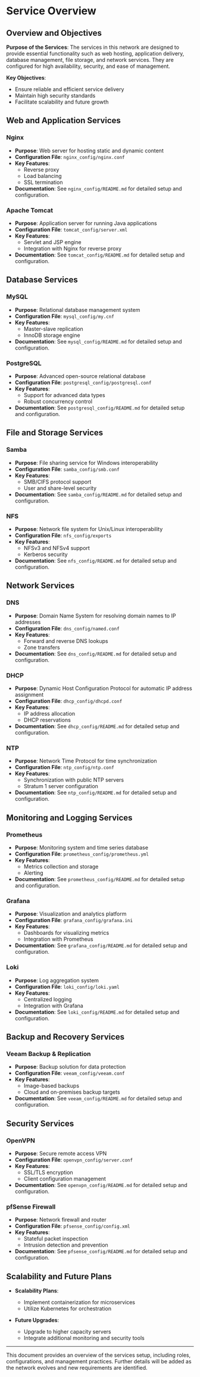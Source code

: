 # Service Overview

## Overview and Objectives

**Purpose of the Services**: The services in this network are designed to provide essential functionality such as web hosting, application delivery, database management, file storage, and network services. They are configured for high availability, security, and ease of management.

**Key Objectives**:
- Ensure reliable and efficient service delivery
- Maintain high security standards
- Facilitate scalability and future growth

## Web and Application Services

### Nginx

- **Purpose**: Web server for hosting static and dynamic content
- **Configuration File**: `nginx_config/nginx.conf`
- **Key Features**:
  - Reverse proxy
  - Load balancing
  - SSL termination
- **Documentation**: See `nginx_config/README.md` for detailed setup and configuration.

### Apache Tomcat

- **Purpose**: Application server for running Java applications
- **Configuration File**: `tomcat_config/server.xml`
- **Key Features**:
  - Servlet and JSP engine
  - Integration with Nginx for reverse proxy
- **Documentation**: See `tomcat_config/README.md` for detailed setup and configuration.

## Database Services

### MySQL

- **Purpose**: Relational database management system
- **Configuration File**: `mysql_config/my.cnf`
- **Key Features**:
  - Master-slave replication
  - InnoDB storage engine
- **Documentation**: See `mysql_config/README.md` for detailed setup and configuration.

### PostgreSQL

- **Purpose**: Advanced open-source relational database
- **Configuration File**: `postgresql_config/postgresql.conf`
- **Key Features**:
  - Support for advanced data types
  - Robust concurrency control
- **Documentation**: See `postgresql_config/README.md` for detailed setup and configuration.

## File and Storage Services

### Samba

- **Purpose**: File sharing service for Windows interoperability
- **Configuration File**: `samba_config/smb.conf`
- **Key Features**:
  - SMB/CIFS protocol support
  - User and share-level security
- **Documentation**: See `samba_config/README.md` for detailed setup and configuration.

### NFS

- **Purpose**: Network file system for Unix/Linux interoperability
- **Configuration File**: `nfs_config/exports`
- **Key Features**:
  - NFSv3 and NFSv4 support
  - Kerberos security
- **Documentation**: See `nfs_config/README.md` for detailed setup and configuration.

## Network Services

### DNS

- **Purpose**: Domain Name System for resolving domain names to IP addresses
- **Configuration File**: `dns_config/named.conf`
- **Key Features**:
  - Forward and reverse DNS lookups
  - Zone transfers
- **Documentation**: See `dns_config/README.md` for detailed setup and configuration.

### DHCP

- **Purpose**: Dynamic Host Configuration Protocol for automatic IP address assignment
- **Configuration File**: `dhcp_config/dhcpd.conf`
- **Key Features**:
  - IP address allocation
  - DHCP reservations
- **Documentation**: See `dhcp_config/README.md` for detailed setup and configuration.

### NTP

- **Purpose**: Network Time Protocol for time synchronization
- **Configuration File**: `ntp_config/ntp.conf`
- **Key Features**:
  - Synchronization with public NTP servers
  - Stratum 1 server configuration
- **Documentation**: See `ntp_config/README.md` for detailed setup and configuration.

## Monitoring and Logging Services

### Prometheus

- **Purpose**: Monitoring system and time series database
- **Configuration File**: `prometheus_config/prometheus.yml`
- **Key Features**:
  - Metrics collection and storage
  - Alerting
- **Documentation**: See `prometheus_config/README.md` for detailed setup and configuration.

### Grafana

- **Purpose**: Visualization and analytics platform
- **Configuration File**: `grafana_config/grafana.ini`
- **Key Features**:
  - Dashboards for visualizing metrics
  - Integration with Prometheus
- **Documentation**: See `grafana_config/README.md` for detailed setup and configuration.

### Loki

- **Purpose**: Log aggregation system
- **Configuration File**: `loki_config/loki.yaml`
- **Key Features**:
  - Centralized logging
  - Integration with Grafana
- **Documentation**: See `loki_config/README.md` for detailed setup and configuration.

## Backup and Recovery Services

### Veeam Backup & Replication

- **Purpose**: Backup solution for data protection
- **Configuration File**: `veeam_config/veeam.conf`
- **Key Features**:
  - Image-based backups
  - Cloud and on-premises backup targets
- **Documentation**: See `veeam_config/README.md` for detailed setup and configuration.

## Security Services

### OpenVPN

- **Purpose**: Secure remote access VPN
- **Configuration File**: `openvpn_config/server.conf`
- **Key Features**:
  - SSL/TLS encryption
  - Client configuration management
- **Documentation**: See `openvpn_config/README.md` for detailed setup and configuration.

### pfSense Firewall

- **Purpose**: Network firewall and router
- **Configuration File**: `pfsense_config/config.xml`
- **Key Features**:
  - Stateful packet inspection
  - Intrusion detection and prevention
- **Documentation**: See `pfsense_config/README.md` for detailed setup and configuration.

## Scalability and Future Plans

- **Scalability Plans**:
  - Implement containerization for microservices
  - Utilize Kubernetes for orchestration

- **Future Upgrades**:
  - Upgrade to higher capacity servers
  - Integrate additional monitoring and security tools

---

This document provides an overview of the services setup, including roles, configurations, and management practices. Further details will be added as the network evolves and new requirements are identified.
